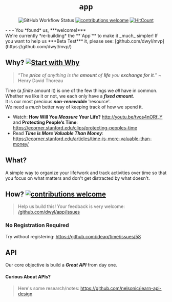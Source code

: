 <div align="center">

# `app`

![GitHub Workflow Status](https://img.shields.io/github/actions/workflow/status/dwyl/app/ci.yml?label=build&style=flat-square&branch=main)
[![contributions welcome](https://img.shields.io/badge/feedback-welcome-brightgreen.svg?style=flat-square)](https://github.com/dwyl/app/issues)
[![HitCount](https://hits.dwyl.com/dwyl/app.svg)](https://hits.dwyl.com/dwyl/app)

</div>
<!--
![Until we can manage time, we can manage nothing else](http://i.imgur.com/GbTyiib.png)
-->
- - -
You *found* us, ***welcome!*** <br /> 
We're currently *re-building* the **`App`** 
to make it _much_ simpler! 
If you want to help us ***Beta Test*** it,
please see:
[github.com/dwyl/mvp](https://github.com/dwyl/mvp/)


## Why? [![Start with Why](https://img.shields.io/badge/start%20with-why%3F-brightgreen.svg?style=flat)](http://www.ted.com/talks/simon_sinek_how_great_leaders_inspire_action)


> “_The **price** of anything is the **amount** of **life** you **exchange for it**._”
~ Henry David Thoreau

Time (a *finite* amount it) is one of the few things we *all* have in common.  
Whether we like it or not, we each only have a ***fixed amount***.  
It is our most precious ***non-renewable*** 'resource'.  
We need a *much* better way of keeping track of how we spend it.


+ Watch: **How Will You *Measure* Your Life?**
http://youtu.be/tvos4nORf_Y  
and **Protecting People’s Time**: 
https://ecorner.stanford.edu/clips/protecting-peoples-time
+ Read ***Time is More Valuable Than Money***: 
https://ecorner.stanford.edu/articles/time-is-more-valuable-than-money/


## What?

A simple way to organize your life/work 
and track activities over time
so that you focus on what matters
and don't get distracted by what doesn't.

## How? [![contributions welcome](https://img.shields.io/badge/contributions-welcome-brightgreen.svg?style=flat)](https://github.com/ideaq/time/issues)

> Help us build this! Your feedback is very welcome:
[/github.com/dwyl/app/issues](https://github.com/dwyl/app/issues)


<!-- uncomment this once it's been updated 
### Run the Project _Locally_



### _Clone_ the Repository

```sh
git clone https://github.com/dwyl/app.git && cd app
```

### _Install_ the Dependencies

```sh
npm install
```

### _Required_ Environment Variables

The server will *not* work unless these environment variables are set.

We _recommend_ you create a file called `.env`
Run the following command to set up your local machine:
```sh
export DATABASE_URL=postgres://postgres:@localhost/dwyl
export JWT_SECRET=https://git.io/vaN7A
```

See [**.travis.yml**](https://github.com/ideaq/time/blob/master/.travis.yml)
for [Continuous integration](http://en.wikipedia.org/wiki/Continuous_integration) settings.

### _Create_ PostgreSQL Database

To run this app you will need to have ***PostgreSQL Installed and Running*** on your local machine
***before*** you attempt to run this example.
> see: https://wiki.postgresql.org/wiki/Detailed_installation_guides

-->


### No Registration Required

Try without registering: https://github.com/ideaq/time/issues/58

## API

Our core objective is build a ***Great API*** from day one.


#### Curious About APIs?

> Here's some research/notes: https://github.com/nelsonic/learn-api-design


<!--
### Sketch

This is the ***sketch*** I did ages ago:
![time app sketch](https://raw.github.com/nelsonic/nelsonic.github.io/master/img/time-app-sketch.jpeg)
-->

